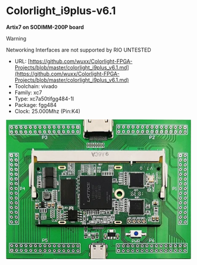 # Colorlight_i9plus-v6.1
**Artix7 on SODIMM-200P board**

> [!WARNING]
> Networking Interfaces are not supported by RIO
> UNTESTED

* URL: [https://github.com/wuxx/Colorlight-FPGA-Projects/blob/master/colorlight_i9plus_v6.1.md](https://github.com/wuxx/Colorlight-FPGA-Projects/blob/master/colorlight_i9plus_v6.1.md)
* Toolchain: vivado
* Family: xc7
* Type: xc7a50tifgg484-1l
* Package: fgg484
* Clock: 25.000Mhz (Pin:K4)

![board.png](board.png)

